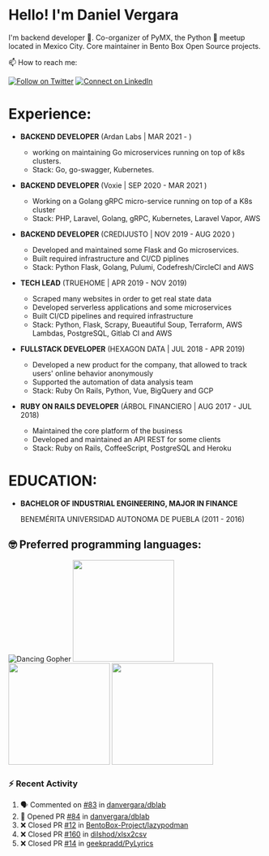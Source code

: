 # Hello! I'm Daniel Vergara

I'm backend developer :robot:. Co-organizer of PyMX, the Python :snake: meetup located in Mexico City. Core maintainer in Bento Box Open Source projects.

📫 How to reach me:

[![Follow on Twitter](https://img.shields.io/badge/--twitter?label=Twitter&logo=Twitter&style=social)](https://twitter.com/__danvergara__) [![Connect on LinkedIn](https://img.shields.io/badge/--linkedin?label=LinkedIn&logo=LinkedIn&style=social)](https://www.linkedin.com/in/daniel-omar-vergara-pérez-2b5471159)

# Experience:

* **BACKEND DEVELOPER**
    (Ardan Labs | MAR 2021 - )
    * working on maintaining Go microservices running on top of k8s clusters.
    * Stack: Go, go-swagger, Kubernetes.

* **BACKEND DEVELOPER**
    (Voxie | SEP 2020 - MAR 2021 )
    * Working on a Golang gRPC micro-service running on top of a K8s cluster
    * Stack: PHP, Laravel, Golang, gRPC, Kubernetes, Laravel Vapor, AWS

* **BACKEND DEVELOPER**
    (CREDIJUSTO | NOV 2019 - AUG 2020 )
    * Developed and maintained some Flask and Go microservices.
    * Built required infrastructure and CI/CD piplines
    * Stack: Python Flask, Golang, Pulumi, Codefresh/CircleCI and AWS

* **TECH LEAD**
    (TRUEHOME | APR 2019 - NOV 2019)
    * Scraped many websites in order to get real state data
    * Developed serverless applications and some microservices
    * Built CI/CD pipelines and required infrastructure
    * Stack: Python, Flask, Scrapy, Bueautiful Soup, Terraform, AWS Lambdas, PostgreSQL, Gitlab CI and AWS

* **FULLSTACK DEVELOPER**
    (HEXAGON DATA | JUL 2018 - APR 2019)
    * Developed a new product for the company, that allowed to track users' online behavior anonymously
    * Supported the automation of data analysis team
    * Stack: Ruby On Rails, Python, Vue, BigQuery and GCP

* **RUBY ON RAILS DEVELOPER**
    (ÁRBOL FINANCIERO | AUG 2017 - JUL 2018)
    * Maintained the core platform of the business
    * Developed and maintained an API REST for some clients
    * Stack: Ruby on Rails, CoffeeScript, PostgreSQL and Heroku

# EDUCATION:

* **BACHELOR OF INDUSTRIAL ENGINEERING, MAJOR IN FINANCE**

  BENEMÉRITA UNIVERSIDAD AUTONOMA DE PUEBLA (2011 - 2016)

## :nerd_face: Preferred programming languages:

![Dancing Gopher](http://static.velvetcache.org/pages/2018/06/13/party-gopher/dancing-gopher.gif)
<img src="https://media.giphy.com/media/KAq5w47R9rmTuvWOWa/giphy.gif" width="200" height="200"/>
<img src="https://upload.wikimedia.org/wikipedia/commons/7/73/Ruby_logo.svg" width="200" height="200"/>
<img src="https://upload.wikimedia.org/wikipedia/commons/6/6a/JavaScript-logo.png" width="200" height="200">

### :zap: Recent Activity

<!--START_SECTION:activity-->
1. 🗣 Commented on [#83](https://github.com/danvergara/dblab/issues/83) in [danvergara/dblab](https://github.com/danvergara/dblab)
2. 💪 Opened PR [#84](https://github.com/danvergara/dblab/pull/84) in [danvergara/dblab](https://github.com/danvergara/dblab)
3. ❌ Closed PR [#12](https://github.com/BentoBox-Project/lazypodman/pull/12) in [BentoBox-Project/lazypodman](https://github.com/BentoBox-Project/lazypodman)
4. ❌ Closed PR [#160](https://github.com/dilshod/xlsx2csv/pull/160) in [dilshod/xlsx2csv](https://github.com/dilshod/xlsx2csv)
5. ❌ Closed PR [#14](https://github.com/geekpradd/PyLyrics/pull/14) in [geekpradd/PyLyrics](https://github.com/geekpradd/PyLyrics)
<!--END_SECTION:activity-->
